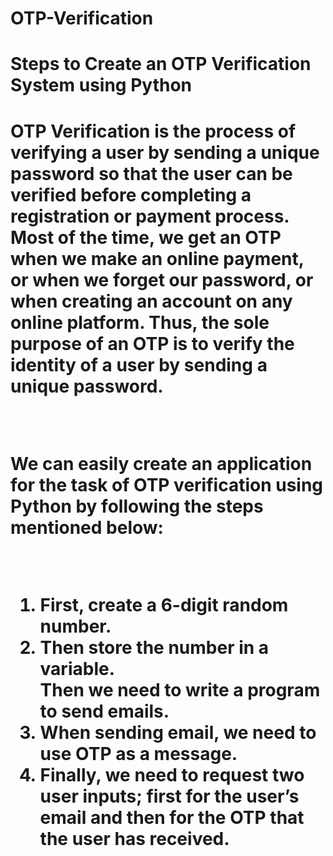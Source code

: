 # OTP-Verification
<h1>Steps to Create an OTP Verification System using Python<h1>
<p>OTP Verification is the process of verifying a user by sending a unique password so that the user can be verified before completing a registration or payment process. Most of the time, we get an OTP when we make an online payment, or when we forget our password, or when creating an account on any online platform. Thus, the sole purpose of an OTP is to verify the identity of a user by sending a unique password.</p> <br>
<p>We can easily create an application for the task of OTP verification using Python by following the steps mentioned below:</p> <br>

<ol>
  <li>First, create a 6-digit random number.</li>
  <li>Then store the number in a variable.</li>
  <l1>Then we need to write a program to send emails.</li>
  <li>When sending email, we need to use OTP as a message.</li>
  <li>Finally, we need to request two user inputs; first for the user’s email and then for the OTP that the user has received.</li>
  </ol>
